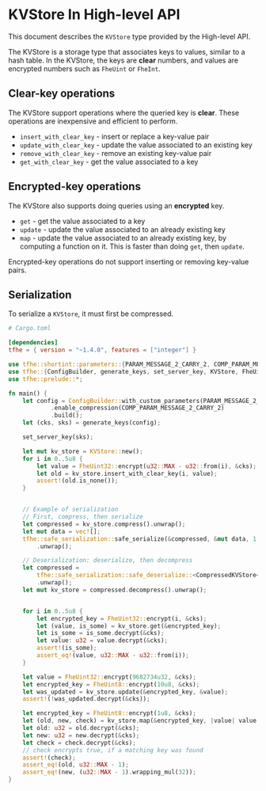 # KVStore In High-level API

This document describes the `KVStore` type provided by the High-level API.


The KVStore is a storage type that associates keys to values, similar to a hash table.
In the KVStore, the keys are **clear** numbers, and values are encrypted numbers
such as `FheUint` or `FheInt`.

## Clear-key operations

The KVStore support operations where the queried key is **clear**.
These operations are inexpensive and efficient to perform.

- `insert_with_clear_key` - insert or replace a key-value pair
- `update_with_clear_key` - update the value associated to an existing key
- `remove_with_clear_key` - remove an existing key-value pair
- `get_with_clear_key` - get the value associated to a key

## Encrypted-key operations

The KVStore also supports doing queries using an **encrypted** key.
- `get` - get the value associated to a key
- `update` - update the value associated to an already existing key
- `map` - update the value associated to an already existing key, by computing a function on it. This is faster than doing `get`, then `update`.

Encrypted-key operations do not support inserting or removing key-value pairs.


## Serialization

To serialize a `KVStore`, it must first be compressed.


```toml
# Cargo.toml

[dependencies]
tfhe = { version = "~1.4.0", features = ["integer"] }
```

```rust
use tfhe::shortint::parameters::{PARAM_MESSAGE_2_CARRY_2, COMP_PARAM_MESSAGE_2_CARRY_2};
use tfhe::{ConfigBuilder, generate_keys, set_server_key, KVStore, FheUint32, FheUint8,CompressedKVStore};
use tfhe::prelude::*;

fn main() {
    let config = ConfigBuilder::with_custom_parameters(PARAM_MESSAGE_2_CARRY_2)
            .enable_compression(COMP_PARAM_MESSAGE_2_CARRY_2)
            .build();
    let (cks, sks) = generate_keys(config);

    set_server_key(sks);

    let mut kv_store = KVStore::new();
    for i in 0..5u8 {
        let value = FheUint32::encrypt(u32::MAX - u32::from(i), &cks);
        let old = kv_store.insert_with_clear_key(i, value);
        assert!(old.is_none());
    }


    // Example of serialization
    // First, compress, then serialize
    let compressed = kv_store.compress().unwrap();
    let mut data = vec![];
    tfhe::safe_serialization::safe_serialize(&compressed, &mut data, 1 << 30)
        .unwrap();

    // Deserialization: deserialize, then decompress
    let compressed = 
        tfhe::safe_serialization::safe_deserialize::<CompressedKVStore<u8, FheUint32>,>(data.as_slice(), 1 << 30)
        .unwrap();
    let mut kv_store = compressed.decompress().unwrap();


    for i in 0..5u8 {
        let encrypted_key = FheUint32::encrypt(i, &cks);
        let (value, is_some) = kv_store.get(&encrypted_key);
        let is_some = is_some.decrypt(&cks);
        let value: u32 = value.decrypt(&cks);
        assert!(is_some);
        assert_eq!(value, u32::MAX - u32::from(i));
    }

    let value = FheUint32::encrypt(9682734u32, &cks);
    let encrypted_key = FheUint8::encrypt(10u8, &cks);
    let was_updated = kv_store.update(&encrypted_key, &value);
    assert!(!was_updated.decrypt(&cks));

    let encrypted_key = FheUint8::encrypt(1u8, &cks);
    let (old, new, check) = kv_store.map(&encrypted_key, |value| value * 32);
    let old: u32 = old.decrypt(&cks);
    let new: u32 = new.decrypt(&cks);
    let check = check.decrypt(&cks);
    // check encrypts true, if a matching key was found
    assert!(check);
    assert_eq!(old, u32::MAX - 1);
    assert_eq!(new, (u32::MAX - 1).wrapping_mul(32));
}
```
